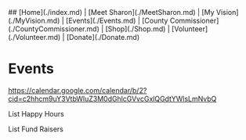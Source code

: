 <div></div>
## [Home](./index.md) | [Meet Sharon](./MeetSharon.md) | [My Vision](./MyVision.md) | [Events](./Events.md) | [County Commissioner](./CountyCommissioner.md) | [Shop](./Shop.md) | [Volunteer](./Volunteer.md) | [Donate](./Donate.md) 

# Events

https://calendar.google.com/calendar/b/2?cid=c2hhcm9uY3VtbWluZ3M0dGhlcGVvcGxlQGdtYWlsLmNvbQ

List Happy Hours

List Fund Raisers
